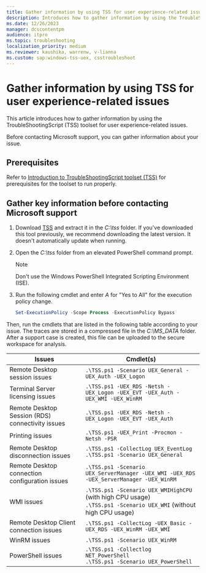```yaml
---
title: Gather information by using TSS for user experience-related issues
description: Introduces how to gather information by using the TroubleShootingScript (TSS) toolset for user experience-related issues.
ms.date: 12/26/2023
manager: dcscontentpm
audience: itpro
ms.topic: troubleshooting
localization_priority: medium
ms.reviewer: kaushika, warrenw, v-lianna
ms.custom: sap:windows-tss-uex, csstroubleshoot
---
```

# Gather information by using TSS for user experience-related issues

This article introduces how to gather information by using the TroubleShootingScript (TSS) toolset for user experience-related issues.

Before contacting Microsoft support, you can gather information about your issue.

## Prerequisites

Refer to [Introduction to TroubleShootingScript toolset (TSS)](introduction-to-troubleshootingscript-toolset-tss.md#prerequisites) for prerequisites for the toolset to run properly.

## Gather key information before contacting Microsoft support

1. Download [TSS](https://aka.ms/getTSS) and extract it in the *C:\\tss* folder. If you've downloaded this tool previously, we recommend downloading the latest version. It doesn't automatically update when running.
2. Open the *C:\\tss* folder from an elevated PowerShell command prompt.
    > [!NOTE]
    > Don't use the Windows PowerShell Integrated Scripting Environment (ISE).
3. Run the following cmdlet and enter *A* for "Yes to All" for the execution policy change.

    ```powershell
    Set-ExecutionPolicy -Scope Process -ExecutionPolicy Bypass
    ```

Then, run the cmdlets that are listed in the following table according to your issue. The traces are stored in a compressed file in the *C:\\MS_DATA* folder. After a support case is created, this file can be uploaded to the secure workspace for analysis.

|Issues  |Cmdlet(s)  |
|---------|---------|
|<a id="remote-desktop-session"></a>Remote Desktop session issues     |`.\TSS.ps1 -Scenario UEX_General -UEX_Auth -UEX_Logon`         |
|<a id="terminal-server-licensing"></a>Terminal Server licensing issues     |`.\TSS.ps1 -UEX_RDS -Netsh -UEX_Logon -UEX_EVT -UEX_Auth -UEX_WMI -UEX_WinRM`         |
|<a id="remote-desktop-session-connectivity"></a>Remote Desktop Session (RDS) connectivity issues     |`.\TSS.ps1 -UEX_RDS -Netsh -UEX_Logon -UEX_EVT -UEX_Auth`         |
|<a id="printing"></a>Printing issues     |`.\TSS.ps1 -UEX_Print -Procmon -Netsh -PSR`         |
|<a id="remote-desktop-disconnection"></a>Remote Desktop disconnection issues     |`.\TSS.ps1 -CollectLog UEX_EventLog`<br>`.\TSS.ps1 -Scenario UEX_General`|
|<a id="remote-desktop-disconnection-configuration"></a>Remote Desktop connection configuration issues     |`.\TSS.ps1 -Scenario UEX_ServerManager -UEX_WMI -UEX_RDS -UEX_ServerManager -UEX_WinRM`         |
|<a id="wmi"></a>WMI issues     |`.\TSS.ps1 -Scenario UEX_WMIHighCPU` (with high CPU usage)<br>`.\TSS.ps1 -Scenario UEX_WMI` (without high CPU usage)         |
|<a id="remote-desktop-client-connection"></a>Remote Desktop Client connection issues     |`.\TSS.ps1 -CollectLog -UEX_Basic -UEX_RDS -UEX_WinRM -UEX_WMI`         |
|<a id="winrm"></a>WinRM issues     |`.\TSS.ps1 -Scenario UEX_WinRM`         |
|<a id="powershell"></a>PowerShell issues     |`.\TSS.ps1 -Collectlog NET_PowerShell`<br>`.\TSS.ps1 -Scenario UEX_PowerShell`|
